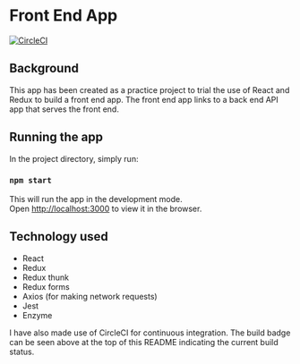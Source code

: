 # Front End App

[![CircleCI](https://circleci.com/gh/Ajay233/react_redux_front_end.svg?style=svg)](https://circleci.com/gh/Ajay233/react_redux_front_end)

## Background

This app has been created as a practice project to trial the use of React and Redux to build a front end app.  The front end app links to a back end API app that serves the front end.  

## Running the app

In the project directory, simply run:

### `npm start`

This will run the app in the development mode.<br />
Open [http://localhost:3000](http://localhost:3000) to view it in the browser.

## Technology used

- React
- Redux
- Redux thunk
- Redux forms
- Axios (for making network requests)
- Jest
- Enzyme

I have also made use of CircleCI for continuous integration.  The build badge can be seen above at the top of this README indicating the current build status.
